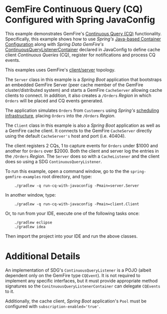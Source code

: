 GemFire Continuous Query (CQ) Configured with Spring JavaConfig
===============================================================

This example demonstrates GemFire's [Continuous Query (CQ)](http://gemfire.docs.pivotal.io/geode/developing/continuous_querying/chapter_overview.html) functionality.
Specifically, this example shows how to use _Spring's_ [Java-based Container Configuration](http://docs.spring.io/spring/docs/current/spring-framework-reference/htmlsingle/#beans-java)
along with _Spring Data GemFire's_ [ContinuousQueryListenerContainer](http://docs.spring.io/spring-data-gemfire/docs/current/reference/html/#apis:cq-container)
declared in JavaConfig to define cache client _Continuous Queries_ (CQ),
register for notifications and process CQ events.

This examples uses GemFire's [client/server](http://gemfire.docs.pivotal.io/geode/topologies_and_comm/cs_configuration/chapter_overview.html)
topology.

The `Server` class in this example is a _Spring Boot_ application that bootstraps
an embedded GemFire Server (peer cache member of the GemFire cluster/distributed system)
and starts a GemFire `CacheServer` allowing cache clients to connect.
In addition, it also creates a `/Orders` _Region_ in which `Orders`
will be placed and CQ events generated.

The application simulates `Orders` from `Customers` using _Spring's_ [scheduling infrastructure](http://docs.spring.io/spring/docs/current/spring-framework-reference/htmlsingle/#scheduling),
placing `Orders` into the `/Orders` _Region_.

The `Client` class in this example is also a _Spring Boot_ application
as well as a GemFire cache client.  It connects to the GemFire `CacheServer` directly
using the default `CacheServer's` host and port (i.e. 40404).

The client registers 2 CQs, 1 to capture events for `Orders` under $1000
and another for `Orders` over $2000.  Both the client and server log
the entries in the `/Orders` _Region_.  The `Server` does so with
a `CacheListener` and the client does so using a SDG `ContinuousQueryListener`.

To run this example, open a command window, go to the the `spring-gemfire-examples` root directory, and type:

        ./gradlew -q run-cq-with-javaconfig -Pmain=server.Server

In another window, type:

        ./gradlew -q run-cq-with-javaconfig -Pmain=client.Client

Or, to run from your IDE, execute one of the following tasks once:

        ./gradlew eclipse
        ./gradlew idea

Then import the project into your IDE and run the above classes.

# Additional Details

An implementation of SDG's `ContinuousQueryListener` is a POJO (albeit dependent only on the GemFire type `CQEvent`).
It is not required to implement any specific interfaces, but it must provide appropriate method signatures
so the `ConitnuousQueryListenerContainer` can delegate `CQEvents` to it.

Additionally, the cache client, _Spring Boot_ application's `Pool`
must be configured with `subscription-enabled='true'`.
